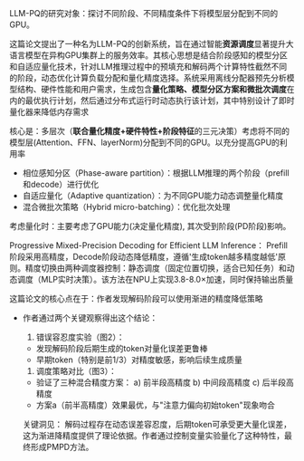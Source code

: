 LLM-PQ的研究对象：探讨不同阶段、不同精度条件下将模型层分配到不同的GPU。



这篇论文提出了一种名为LLM-PQ的创新系统，旨在通过智能**资源调度**显著提升大语言模型在异构GPU集群上的服务效率。其核心思想是结合阶段感知的模型分区和自适应量化技术，针对LLM推理过程中的预填充和解码两个计算特性截然不同的阶段，动态优化计算负载分配和量化精度选择。系统采用离线分配器预先分析模型结构、硬件性能和用户需求，生成包含**量化策略、模型分区方案和微批次调度**在内的最优执行计划，然后通过分布式运行时动态执行该计划，其中特别设计了即时量化器来降低内存需求

核心是：多层次（**联合量化精度+硬件特性+阶段特征**的三元决策）考虑将不同的模型层(Attention、FFN、layerNorm)分配到不同的GPU。以充分提高GPU的利用率

- 相位感知分区（Phase-aware partition）：根据LLM推理的两个阶段（prefill和decode）进行优化
- 自适应量化（Adaptive quantization）：为不同GPU能力动态调整量化精度
- 混合微批次策略（Hybrid micro-batching）：优化批次处理

考虑量化时：主要考虑了GPU能力(决定量化精度), 其次受到阶段(PD阶段)影响。

Progressive Mixed-Precision Decoding for Efficient LLM Inference：
Prefill阶段采用高精度，Decode阶段动态降低精度，遵循'生成token越多精度越低'原则。精度切换由两种调度器控制：静态调度（固定位置切换，适合已知任务）和动态调度（MLP实时决策）。该方法在NPU上实现3.8-8.0×加速，同时保持输出质量

这篇论文的核心点在于：作者发现解码阶段可以使用渐进的精度降低策略

- 作者通过两个关键观察得出这个结论：

  1. 错误容忍度实验（图2）：

  - 发现解码阶段后期生成的token对量化误差更鲁棒
  - 早期token（特别是前1/3）对精度敏感，影响后续生成质量

  1. 调度策略对比（图3）：

  - 验证了三种混合精度方案：
    a) 前半段高精度
    b) 中间段高精度
    c) 后半段高精度
  - 方案a（前半高精度）效果最优，与"注意力偏向初始token"现象吻合

  关键洞见：
  解码过程存在动态误差容忍度，后期token可承受更大量化误差，这为渐进降精度提供了理论依据。作者通过控制变量实验量化了这种特性，最终形成PMPD方法。